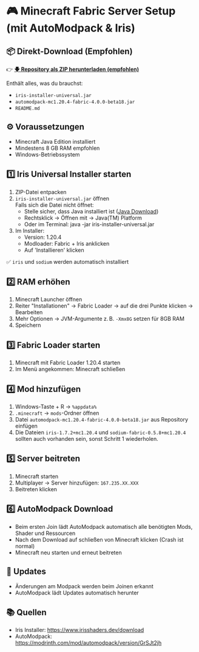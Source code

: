 # 🎮 Minecraft Fabric Server Setup (mit AutoModpack & Iris)

## 📦 Direkt-Download (Empfohlen)

👉 **[🡇 Repository als ZIP herunterladen (empfohlen)](https://github.com/bonsaibauer/minecraft_server_fabric-1.20.4_client_setup/releases/latest)**

Enthält alles, was du brauchst:
- `iris-installer-universal.jar`
- `automodpack-mc1.20.4-fabric-4.0.0-beta18.jar`
- `README.md`

## ⚙️ Voraussetzungen

- Minecraft Java Edition installiert
- Mindestens 8 GB RAM empfohlen
- Windows-Betriebssystem

## 1️⃣ Iris Universal Installer starten

1. ZIP-Datei entpacken
2. `iris-installer-universal.jar` öffnen  
   Falls sich die Datei nicht öffnet:
   - Stelle sicher, dass Java installiert ist ([Java Download](https://www.java.com/de/download/))
   - Rechtsklick → Öffnen mit → Java(TM) Platform
   - Oder im Terminal:
     java -jar iris-installer-universal.jar
3. Im Installer:
   - Version: 1.20.4
   - Modloader: Fabric + Iris anklicken
   - Auf 'Installieren' klicken

✅ `iris` und `sodium` werden automatisch installiert

## 2️⃣ RAM erhöhen

1. Minecraft Launcher öffnen
2. Reiter "Installationen" → Fabric Loader → auf die drei Punkte klicken → Bearbeiten
3. Mehr Optionen → JVM-Argumente z. B. `-Xmx8G` setzen für 8GB RAM
4. Speichern

## 3️⃣ Fabric Loader starten

1. Minecraft mit Fabric Loader 1.20.4 starten
2. Im Menü angekommen: Minecraft schließen

## 4️⃣ Mod hinzufügen

1. Windows-Taste + R → `%appdata%`
2. `.minecraft` → `mods`-Ordner öffnen
3. Datei `automodpack-mc1.20.4-fabric-4.0.0-beta18.jar` aus Repository einfügen
4. Die Dateien `iris-1.7.2+mc1.20.4` und `sodium-fabric-0.5.8+mc1.20.4` sollten auch vorhanden sein, sonst Schritt 1 wiederholen.

## 5️⃣ Server beitreten

1. Minecraft starten
2. Multiplayer → Server hinzufügen: `167.235.XX.XXX`
3. Beitreten klicken

## 6️⃣ AutoModpack Download

- Beim ersten Join lädt AutoModpack automatisch alle benötigten Mods, Shader und Ressourcen
- Nach dem Download auf schließen von Minecraft klicken (Crash ist normal)
- Minecraft neu starten und erneut beitreten

## 🔄 Updates

- Änderungen am Modpack werden beim Joinen erkannt
- AutoModpack lädt Updates automatisch herunter

## 📚 Quellen

- Iris Installer: https://www.irisshaders.dev/download  
- AutoModpack: https://modrinth.com/mod/automodpack/version/GrSJt2jh
